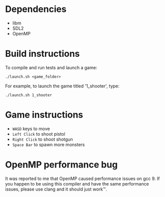 # Dependencies

- libm
- SDL2
- OpenMP

# Build instructions

To compile and run tests and launch a game:

`./launch.sh <game_folder>`

For example, to launch the game titled '1_shooter', type:

`./launch.sh 1_shooter`


# Game instructions

- `WASD` keys to move
- `Left Click` to shoot pistol
- `Right Click` to shoot shotgun
- `Space Bar` to spawn more monsters


# OpenMP performance bug

It was reported to me that OpenMP caused performance issues on gcc 9. If you happen to be using this compiler and have the same performance issues, please use clang and it should just work™.
